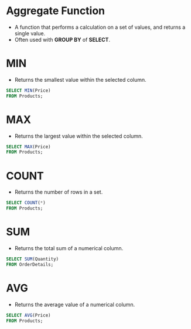 # Aggregate Function
- A function that performs a calculation on a set of values, and returns a single value.
- Often used with **GROUP BY** of **SELECT**.

# MIN
- Returns the smallest value within the selected column.
```SQL
SELECT MIN(Price)
FROM Products;
```

# MAX
- Returns the largest value within the selected column.
```SQL
SELECT MAX(Price)
FROM Products;
```

# COUNT
- Returns the number of rows in a set.
```SQL
SELECT COUNT(*)
FROM Products;
```

# SUM
- Returns the total sum of a numerical column.
```SQL
SELECT SUM(Quantity)
FROM OrderDetails;
```

# AVG
- Returns the average value of a numerical column.
```SQL
SELECT AVG(Price)
FROM Products;
```
